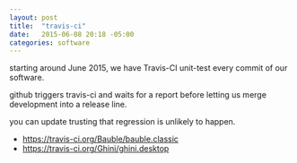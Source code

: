 ```yaml
---
layout: post
title:  "travis-ci"
date:   2015-06-08 20:18 -05:00
categories: software
---
```


starting around June 2015, we have Travis-CI unit-test every commit of our software.

github triggers travis-ci and waits for a report before letting us merge development into a release line.

you can update trusting that regression is unlikely to happen.

- https://travis-ci.org/Bauble/bauble.classic
- https://travis-ci.org/Ghini/ghini.desktop

